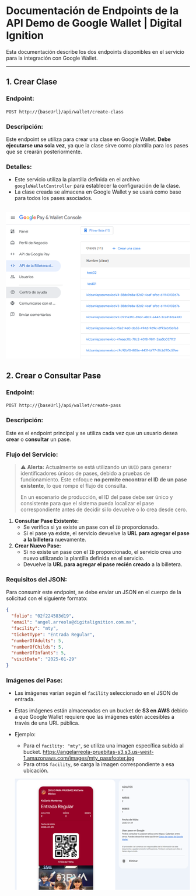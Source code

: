 # Documentación de Endpoints de la API Demo de Google Wallet | Digital Ignition

Esta documentación describe los dos endpoints disponibles en el servicio para la integración con Google Wallet.

---

## **1. Crear Clase**

### Endpoint:

`POST http://{baseUrl}/api/wallet/create-class`

### **Descripción:**

Este endpoint se utiliza para crear una clase en Google Wallet. **Debe ejecutarse una sola vez**, ya que la clase sirve como plantilla para los pases que se crearán posteriormente.

### **Detalles:**

- Este servicio utiliza la plantilla definida en el archivo `googleWalletController` para establecer la configuración de la clase.
- La clase creada se almacena en Google Wallet y se usará como base para todos los pases asociados.

## ![alt text](image.png)

## **2. Crear o Consultar Pase**

### Endpoint:

`POST http://{baseUrl}/api/wallet/create-pass`

### **Descripción:**

Este es el endpoint principal y se utiliza cada vez que un usuario desea **crear** o **consultar** un pase.

### **Flujo del Servicio:**

> ⚠️ **Alerta:** Actualmente se está utilizando un `UUID` para generar identificadores únicos de pases, debido a pruebas de funcionamiento. Este enfoque **no permite encontrar el ID de un pase existente**, lo que rompe el flujo de consulta.  
> 
> En un escenario de producción, el ID del pase debe ser único y consistente para que el sistema pueda localizar el pase correspondiente antes de decidir si lo devuelve o lo crea desde cero. 

1. **Consultar Pase Existente:**
   - Se verifica si ya existe un pase con el `ID` proporcionado.
   - Si el pase ya existe, el servicio devuelve la **URL para agregar el pase a la billetera** nuevamente.
2. **Crear Nuevo Pase:**
   - Si no existe un pase con el `ID` proporcionado, el servicio crea uno nuevo utilizando la plantilla definida en el servicio.
   - Devuelve la **URL para agregar el pase recién creado** a la billetera.




### **Requisitos del JSON:**

Para consumir este endpoint, se debe enviar un JSON en el cuerpo de la solicitud con el siguiente formato:

```json
{
  "folio": "02f224583d19",
  "email": "angel.arreola@digitalignition.com.mx",
  "facility": "mty",
  "ticketType": "Entrada Regular",
  "numberOfAdults": 5,
  "numberOfChilds": 5,
  "numberOfInfants": 5,
  "visitDate": "2025-01-29"
}
```

### **Imágenes del Pase:**

- Las imágenes varían según el `facility` seleccionado en el JSON de entrada.
- Estas imágenes están almacenadas en un bucket de **S3 en AWS** debido a que Google Wallet requiere que las imágenes estén accesibles a través de una URL pública.
- Ejemplo:
  - Para el `facility: "mty"`, se utiliza una imagen específica subida al bucket.
    https://angelarreola-pruebitas-s3.s3.us-west-1.amazonaws.com/images/mty_passfooter.jpg
  - Para otros `facility`, se carga la imagen correspondiente a esa ubicación.

  ![alt text](image-1.png)
